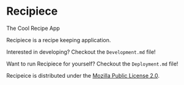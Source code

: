 # Recipiece
The Cool Recipe App

Recipiece is a recipe keeping application.

Interested in developing? Checkout the `Development.md` file!

Want to run Recipiece for yourself? Checkout the `Deployment.md` file!

Recipeice is distributed under the [Mozilla Public License 2.0](https://choosealicense.com/licenses/mpl-2.0/#).
